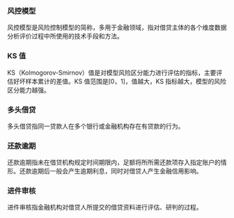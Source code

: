### 风控模型
风控模型是风险控制模型的简称，多用于金融领域，指对借贷主体的各个维度数据分析评价过程中所使用的技术手段和方法。 

### KS 值
KS（Kolmogorov-Smirnov）值是对模型风险区分能力进行评估的指标，主要评估好坏样本累计的差值。KS 值范围是[0，1]，值越大，KS 指标越大，模型的风险区分能力越强。

### 多头借贷
多头借贷指同一贷款人在多个银行或金融机构存在有贷款的行为。

### 还款逾期
还款逾期指未在借贷机构规定时间期限内，足额将所所需还款项存入指定账户的情形。还款逾期后一般会产生逾期利息，同时对借贷人产生金融信用影响。

### 进件审核
进件审核指金融机构对借贷人所提交的借贷资料进行评估、研判的过程。 